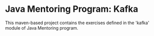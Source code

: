 # Java Mentoring Program: Kafka 

This maven-based project contains the exercises defined in the 'kafka' module of Java Mentoring program.
